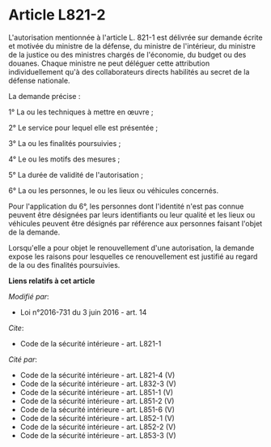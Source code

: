 # Article L821-2

L'autorisation mentionnée à l'article L. 821-1 est délivrée sur demande écrite et motivée du ministre de la défense, du
ministre de l'intérieur, du ministre de la justice  ou des ministres chargés de l'économie, du budget ou des douanes. Chaque
ministre ne peut déléguer cette attribution individuellement qu'à des collaborateurs directs habilités au secret de la
défense nationale. 

La demande précise : 

1° La ou les techniques à mettre en œuvre ; 

2° Le service pour lequel elle est présentée ; 

3° La ou les finalités poursuivies ; 

4° Le ou les motifs des mesures ; 

5° La durée de validité de l'autorisation ; 

6° La ou les personnes, le ou les lieux ou véhicules concernés. 

Pour l'application du 6°, les personnes dont l'identité n'est pas connue peuvent être désignées par leurs identifiants ou
leur qualité et les lieux ou véhicules peuvent être désignés par référence aux personnes faisant l'objet de la demande. 

Lorsqu'elle a pour objet le renouvellement d'une autorisation, la demande expose les raisons pour lesquelles ce
renouvellement est justifié au regard de la ou des finalités poursuivies.

**Liens relatifs à cet article**

_Modifié par_:

  - Loi n°2016-731 du 3 juin 2016 - art. 14

_Cite_:

  - Code de la sécurité intérieure - art. L821-1

_Cité par_:

  - Code de la sécurité intérieure - art. L821-4 (V)
  - Code de la sécurité intérieure - art. L832-3 (V)
  - Code de la sécurité intérieure - art. L851-1 (V)
  - Code de la sécurité intérieure - art. L851-2 (V)
  - Code de la sécurité intérieure - art. L851-6 (V)
  - Code de la sécurité intérieure - art. L852-1 (V)
  - Code de la sécurité intérieure - art. L852-2 (V)
  - Code de la sécurité intérieure - art. L853-3 (V)
